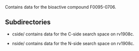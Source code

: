 Contains data for the bioactive compound F0095-0706.

## Subdirectories

- cside/ contains data for the C-side search space on rv1908c.

- nside/ contains data for the N-side search space on rv1908c.

